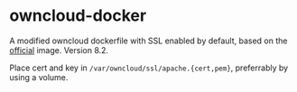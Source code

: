 # owncloud-docker
A modified owncloud dockerfile with SSL enabled by default, based on the [official](https://github.com/docker-library/owncloud/blob/ccce5969ff2cc416538fe4813b1a7f6350194ce8/8.2/apache/Dockerfile) image. Version 8.2.

Place cert and key in `/var/owncloud/ssl/apache.{cert,pem}`, preferrably by using a volume.
